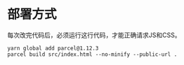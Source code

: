 # 部署方式

每次改完代码后，必须运行这行代码，才能正确请求JS和CSS。
```
yarn global add parcel@1.12.3
parcel build src/index.html --no-minify --public-url .
```